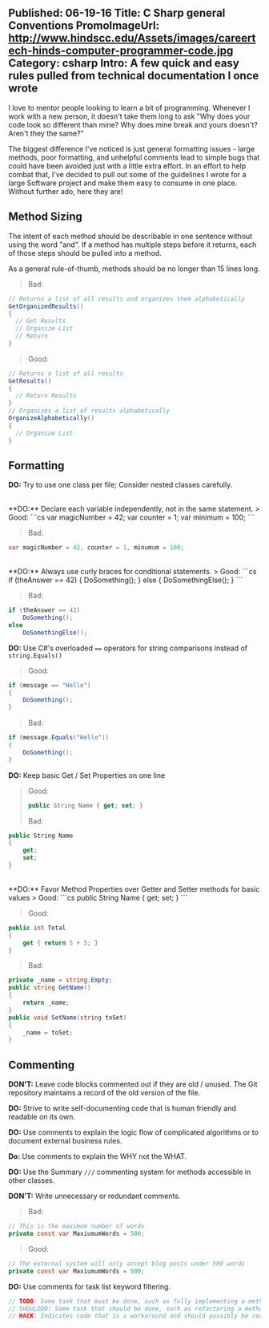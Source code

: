 Published: 06-19-16
Title: C Sharp general Conventions
PromoImageUrl: http://www.hindscc.edu/Assets/images/careertech-hinds-computer-programmer-code.jpg
Category: csharp
Intro: A few quick and easy rules pulled from technical documentation I once wrote
---

I love to mentor people looking to learn a bit of programming. Whenever I work with a new person, it doesn't take them long to ask "Why does your code look so different than mine? Why does mine break and yours doesn't? Aren't they the same?"

The biggest difference I've noticed is just general formatting issues - large methods, poor formatting, and unhelpful comments lead to simple bugs that could have been avoided just with a little extra effort. In an effort to help combat that, I've decided to pull out some of the guidelines I wrote for a large Software project and make them easy to consume in one place. Without further ado, here they are!

## Method Sizing

The intent of each method should be describable in one sentence without using the word "and". If a method has multiple steps before it returns, each of those steps should be pulled into a method. 

As a general rule-of-thumb, methods should be no longer than 15 lines long.


> Bad:
```cs
// Returns a list of all results and organizes them alphabetically
GetOrganizedResults()
{
  // Get Results
  // Organize List
  // Return
}
```



> Good:
```cs
// Returns a list of all results
GetResults() 
{
  // Return Results
}
// Organizes a list of results alphabetically
OrganizeAlphabetically()
{
  // Organize List
}
```


## Formatting

**DO:** Try to use one class per file; Consider nested classes carefully.

<br>
**DO:** Declare each variable independently, not in the same statement.
> Good:
```cs
var magicNumber = 42;
var counter = 1;
var minimum = 100;
```

> Bad:
```cs
var magicNumber = 42, counter = 1, minumum = 100;
```

<br>
**DO:** Always use curly braces for conditional statements.
> Good:
```cs
if (theAnswer == 42)
{
	DoSomething();
}
else
{
	DoSomethingElse();
}
```

> Bad:
```cs
if (theAnswer == 42)
	DoSomething();
else
	DoSomethingElse();
```

**DO:** Use C#'s overloaded `==` operators for string comparisons instead of `string.Equals()`
> Good:
```cs
if (message == "Hello")
{
	DoSomething();
}
```
> Bad:
```cs
if (message.Equals("Hello"))
{
	DoSomething();
}
```

**DO:** Keep basic Get / Set Properties on one line
> Good:
>
> ```cs
> public String Name { get; set; }
> ```
>
> Bad:
```cs
public String Name
{
	get;
	set;
}
```

<br>
**DO:** Favor Method Properties over Getter and Setter methods for basic values
> Good:
```cs
public String Name { get; set; }
```

>Good:
```cs
public int Total
{
	get { return 5 + 5; }
}
```

> Bad:
```cs
private _name = string.Empty;
public string GetName()
{
	return _name;
}
public void SetName(string toSet)
{
	_name = toSet;
}
```


## Commenting

**DON'T:** Leave code blocks commented out if they are old / unused. The Git repository maintains a record of the old version of the file.


**DO:** Strive to write self-documenting code that is human friendly and readable on its own.


**DO:** Use comments to explain the logic flow of complicated algorithms or to document external business rules.


**Do:** Use comments to explain the WHY not the WHAT.


**DO:** Use the Summary `///` commenting system for methods accessible in other classes.


**DON'T:** Write unnecessary or redundant comments.
> Bad:
```cs
// This is the maximum number of words
private const var MaxiumumWords = 500;
```
> Good:
```cs
// The external system will only accept blog posts under 500 words
private const var MaxiumumWords = 500;
```

**DO:** Use comments for task list keyword filtering.
```cs
// TODO: Some task that must be done, such as fully implementing a method
// SHOULDDO: Some task that should be done, such as refactoring a method
// HACK: Indicates code that is a workaround and should possibly be reapproached in the future.
```